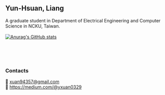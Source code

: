 ## Yun-Hsuan, Liang
A graduate student in Department of Electrical Engineering and Computer Science in NCKU, Taiwan.
<br><br>
[![Anurag's GitHub stats](https://github-readme-stats.vercel.app/api?username=yxuan0329&show_icons=true&theme=solarized-light)](https://github.com/anuraghazra/github-readme-stats) <br>


<br><br><br>
###  Contacts
📧 xuan94357@gmail.com <br>
:memo: https://medium.com/@yxuan0329
